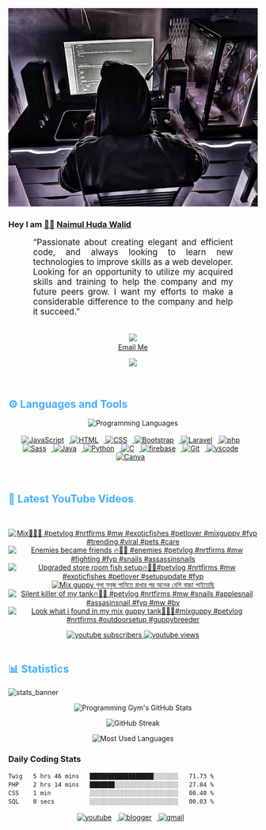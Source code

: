 <!-- ![github_cover_banner](https://www.digitalsolutionservices.com/img/services/web%20development.gif)-->

<div align="center" style="display:block;">
    <img height="400px" width="100%" alt="github cover banner" src="https://raw.githubusercontent.com/NaimulHudaWalid/NaimulHudaWalid/main/272276268_3114779035434264_920860974401480824_n.jpg"/> 
</div>

### Hey I am [👨🏻‍][facebook] [Naimul Huda Walid][youtube]



<p align:"center" style="text-align: justify; margin: 0 50px; font-size: 17px;" >
   “Passionate about creating elegant and efficient code, and always looking to learn new technologies to improve skills as a web developer. Looking for an opportunity to utilize my acquired skills and training to help the company and my future peers grow. I want my efforts to make a considerable difference to the company and help it succeed.”
<br>
<br>
<div align="center">

![](https://visitor-badge.glitch.me/badge?page_id=NaimulHudaWalid)
    <br />
[Email Me](mailto:dev.naimulhuda@gmail.com)
</div>
</p>
<!-- Typing SVG by DenverCoder1 - https://github.com/DenverCoder1/readme-typing-svg -->
<p align="center">
<!--   <a href="https://github.com/DenverCoder1/readme-typing-svg"> -->
    <img src="https://readme-typing-svg.herokuapp.com?color=E22FE4&width=380&height=45&lines=Open-Source+Enthusiast;Learning+In+Public;Empowering+Others;Nice+To+Meet+You+...&center=true"></a>

</p>
<br>
<!-- Languages and Tools -->

<h2 style="color: #44AEFB">⚙️ Languages and Tools</h2>
<div align="center" style="display:block;">
    <img width="100px" alt="Programming Languages" src="https://user-images.githubusercontent.com/78341798/194531121-47b0119a-ce00-439d-b586-125f86acb098.png"/> 
</div>
<br>   
<!-- Icons Resources -->
<!-- https://devicon.dev/ -->
<!-- https://cdn.jsdelivr.net/npm/simple-icons@v3/icons/ -->
<div align="center">
  <a href="https://developer.mozilla.org/en-US/docs/Web/JavaScript" target="_blank" rel="noreferrer">
      <img  alt="JavaScript" height="50px" style="padding-right:10px;" src="https://cdn.jsdelivr.net/gh/devicons/devicon/icons/javascript/javascript-plain.svg"/>
  </a>
  
 
  <a href="https://developer.mozilla.org/en-US/docs/Web/HTML" target="_blank" rel="noreferrer">
      <img  alt="HTML" height="50px" style="padding-right:10px;" src="https://cdn.jsdelivr.net/gh/devicons/devicon/icons/html5/html5-original.svg"/>
  </a>
  <a href="https://developer.mozilla.org/en-US/docs/Web/CSS" target="_blank" rel="noreferrer">
      <img  alt="CSS" height="50px" style="padding-right:10px;" src="https://cdn.jsdelivr.net/gh/devicons/devicon/icons/css3/css3-original.svg"/>
  </a>
  <a href="https://getbootstrap.com/" target="_blank" rel="noreferrer">
      <img  alt="Bootstrap" height="50px" style="padding-right:10px;" src="https://cdn.jsdelivr.net/gh/devicons/devicon/icons/bootstrap/bootstrap-original.svg"/>
  </a> 
  <a href="https://laravel.com/" target="_blank" rel="noreferrer">
      <img  alt="Laravel" height="50px" style="padding-right:10px;" src="https://cdn.jsdelivr.net/gh/devicons/devicon/icons/laravel/laravel-plain.svg"/>
  </a>
  <a href="https://www.php.net/" target="_blank" rel="noreferrer">
      <img  alt="php" height="50px" style="padding-right:10px;" src="https://cdn.jsdelivr.net/gh/devicons/devicon/icons/php/php-original.svg"/>
  </a>
  <a href="https://sass-lang.com/" target="_blank" rel="noreferrer">
      <img  alt="Sass" height="50px" style="padding-right:10px;" src="https://cdn.jsdelivr.net/gh/devicons/devicon/icons/sass/sass-original.svg"/>
  </a>
  <a href="https://www.java.com/en/" target="_blank" rel="noreferrer">
      <img  alt="Java" height="50px" style="padding-right:10px;" src="https://cdn.jsdelivr.net/gh/devicons/devicon/icons/java/java-original.svg"/>
  </a>    
  <a href="https://www.python.org/" target="_blank" rel="noreferrer">
      <img  alt="Python" height="50px" style="padding-right:10px;" src="https://cdn.jsdelivr.net/gh/devicons/devicon/icons/python/python-original.svg"/>
  </a>
  <a href="https://www.cprogramming.com/" target="_blank" rel="noreferrer">
      <img  alt="C" height="50px" style="padding-right:10px;" src="https://cdn.jsdelivr.net/gh/devicons/devicon/icons/c/c-original.svg"/>
  </a>
  
  <a href="https://firebase.google.com/" target="_blank" rel="noreferrer">
      <img  alt="firebase" height="50px" style="padding-right:10px;" src="https://cdn.jsdelivr.net/gh/devicons/devicon/icons/firebase/firebase-plain.svg"/>
  </a>
 
  <a href="https://git-scm.com/" target="_blank" rel="noreferrer">
      <img  alt="Git" height="50px" style="padding-right:10px;" src="https://cdn.jsdelivr.net/gh/devicons/devicon/icons/git/git-original.svg"/>
  </a>
  
  <a href="https://code.visualstudio.com/" target="_blank" rel="noreferrer">
      <img  alt="vscode" height="50px" style="padding-right:10px;"src="https://cdn.jsdelivr.net/gh/devicons/devicon/icons/vscode/vscode-original.svg"/>
  </a>
  <a href="https://www.canva.com/" target="_blank" rel="noreferrer">
      <img  alt="Canva" height="50px" style="padding-right:10px;" src="https://cdn.jsdelivr.net/gh/devicons/devicon/icons/canva/canva-original.svg"/> 
  </a>
</div>
<br>
<br>

<!-- Latest YouTube Videos -->

<h2 style="color: #44AEFB">🎦 Latest YouTube Videos</h2>
<br />

<!-- Resource/Reference: https://github.com/DenverCoder1/github-readme-youtube-cards -->
<div class="youtube videos cards" align="center">

<!-- BEGIN YOUTUBE-CARDS -->
[![Mix🖤🔥💯 #petvlog #nrtfirms #mw #exoticfishes #petlover #mixguppy #fyp #trending #viral #pets #care](https://ytcards.demolab.com/?id=KhyTGhITf1c&title=Mix%F0%9F%96%A4%F0%9F%94%A5%F0%9F%92%AF+%23petvlog+%23nrtfirms+%23mw+%23exoticfishes+%23petlover+%23mixguppy+%23fyp+%23trending+%23viral+%23pets+%23care&lang=en&timestamp=1713193524&background_color=%230d1117&title_color=%23ffffff&stats_color=%23dedede&max_title_lines=1&width=250&border_radius=5 "Mix🖤🔥💯 #petvlog #nrtfirms #mw #exoticfishes #petlover #mixguppy #fyp #trending #viral #pets #care")](https://www.youtube.com/watch?v=KhyTGhITf1c)
[![Enemies became friends 🔥💯🖤 #enemies #petvlog #nrtfirms #mw #fighting #fyp #snails #assassinsnails](https://ytcards.demolab.com/?id=VZuNo63NCIs&title=Enemies+became+friends+%F0%9F%94%A5%F0%9F%92%AF%F0%9F%96%A4+%23enemies+%23petvlog+%23nrtfirms+%23mw+%23fighting+%23fyp+%23snails+%23assassinsnails&lang=en&timestamp=1713162375&background_color=%230d1117&title_color=%23ffffff&stats_color=%23dedede&max_title_lines=1&width=250&border_radius=5 "Enemies became friends 🔥💯🖤 #enemies #petvlog #nrtfirms #mw #fighting #fyp #snails #assassinsnails")](https://www.youtube.com/watch?v=VZuNo63NCIs)
[![Upgraded store room fish setup🔥🖤💯#petvlog #nrtfirms #mw #exoticfishes #petlover #setupupdate #fyp](https://ytcards.demolab.com/?id=eD32I8kIypY&title=Upgraded+store+room+fish+setup%F0%9F%94%A5%F0%9F%96%A4%F0%9F%92%AF%23petvlog+%23nrtfirms+%23mw+%23exoticfishes+%23petlover+%23setupupdate+%23fyp&lang=en&timestamp=1713140915&background_color=%230d1117&title_color=%23ffffff&stats_color=%23dedede&max_title_lines=1&width=250&border_radius=5 "Upgraded store room fish setup🔥🖤💯#petvlog #nrtfirms #mw #exoticfishes #petlover #setupupdate #fyp")](https://www.youtube.com/watch?v=eD32I8kIypY)
[![Mix guppy গুলা সবুজ পানিতে রাখার পর অনেক বেশি বাচ্চা পাইতেছি](https://ytcards.demolab.com/?id=Qyr-jbillNQ&title=Mix+guppy+%E0%A6%97%E0%A7%81%E0%A6%B2%E0%A6%BE+%E0%A6%B8%E0%A6%AC%E0%A7%81%E0%A6%9C+%E0%A6%AA%E0%A6%BE%E0%A6%A8%E0%A6%BF%E0%A6%A4%E0%A7%87+%E0%A6%B0%E0%A6%BE%E0%A6%96%E0%A6%BE%E0%A6%B0+%E0%A6%AA%E0%A6%B0+%E0%A6%85%E0%A6%A8%E0%A7%87%E0%A6%95+%E0%A6%AC%E0%A7%87%E0%A6%B6%E0%A6%BF+%E0%A6%AC%E0%A6%BE%E0%A6%9A%E0%A7%8D%E0%A6%9A%E0%A6%BE+%E0%A6%AA%E0%A6%BE%E0%A6%87%E0%A6%A4%E0%A7%87%E0%A6%9B%E0%A6%BF&lang=en&timestamp=1713081647&background_color=%230d1117&title_color=%23ffffff&stats_color=%23dedede&max_title_lines=1&width=250&border_radius=5 "Mix guppy গুলা সবুজ পানিতে রাখার পর অনেক বেশি বাচ্চা পাইতেছি")](https://www.youtube.com/watch?v=Qyr-jbillNQ)
[![Silent killer of my tank🔥💯🖤 #petvlog #nrtfirms #mw #snails #applesnail #assasinsnail #fyp #mw #bv](https://ytcards.demolab.com/?id=II4PLASc38E&title=Silent+killer+of+my+tank%F0%9F%94%A5%F0%9F%92%AF%F0%9F%96%A4+%23petvlog+%23nrtfirms+%23mw+%23snails+%23applesnail+%23assasinsnail+%23fyp+%23mw+%23bv&lang=en&timestamp=1713074381&background_color=%230d1117&title_color=%23ffffff&stats_color=%23dedede&max_title_lines=1&width=250&border_radius=5 "Silent killer of my tank🔥💯🖤 #petvlog #nrtfirms #mw #snails #applesnail #assasinsnail #fyp #mw #bv")](https://www.youtube.com/watch?v=II4PLASc38E)
[![Look what i found in my mix guppy tank🖤🔥💯#mixguppy #petvlog #nrtfirms #outdoorsetup #guppybreeder](https://ytcards.demolab.com/?id=b-kKp3NKjSs&title=Look+what+i+found+in+my+mix+guppy+tank%F0%9F%96%A4%F0%9F%94%A5%F0%9F%92%AF%23mixguppy+%23petvlog+%23nrtfirms+%23outdoorsetup+%23guppybreeder&lang=en&timestamp=1713061504&background_color=%230d1117&title_color=%23ffffff&stats_color=%23dedede&max_title_lines=1&width=250&border_radius=5 "Look what i found in my mix guppy tank🖤🔥💯#mixguppy #petvlog #nrtfirms #outdoorsetup #guppybreeder")](https://www.youtube.com/watch?v=b-kKp3NKjSs)
<!-- END YOUTUBE-CARDS -->
</div>

<!-- Begin Youtube Buttons -->
<!-- Resource/Reference:  https://github.com/DenverCoder1/custom-icon-badges -->
<div class="youtube buttons" align="center">
    <a href="https://www.youtube.com/channel/UCa3YaFwzSII0kKg3Nads2dQ"  target="_blank">
        <img alt="youtube subscribers" src="https://img.shields.io/youtube/channel/subscribers/UCa3YaFwzSII0kKg3Nads2dQ?logo=youtube&logoColor=red&style=for-the-badge"/>
    </a> 
    <a href="https://www.youtube.com/channel/UCa3YaFwzSII0kKg3Nads2dQ"  target="_blank">
        <img alt="youtube views" src="https://custom-icon-badges.demolab.com/youtube/channel/views/UCa3YaFwzSII0kKg3Nads2dQ?color=%23E05D44&logo=eye&logoColor=white&style=for-the-badge&labelColor=#555555"/>
    </a> 
</div>
<br>
<!-- End Youtube Buttons -->

<!-- Statistics -->

<h2 style="color: #44AEFB">📊 Statistics</h2>

![stats_banner](https://user-images.githubusercontent.com/78341798/194534778-d662496c-ae00-4e8d-ae9b-b90912054e7f.gif)

<!-- Begin Stats Cards -->
<!-- Resources:  -->
<!-- Github & Languages Stats: https://github.com/naimul15-12090/github-readme-stats --> 
<!-- Streak Stats: https://github.com/denvercoder1/github-readme-streak-stats -->
<!-- Change the value after ?username= to your GitHub username. -->
<div class="stats" align="center">

![Programming Gym's GitHub Stats](https://github-readme-stats.vercel.app/api?username=NaimulHudaWalid&hide=stars&count_private=true&show_icons=true&theme=algolia&border_radius=20)

![GitHub Streak](https://streak-stats.demolab.com?user=NaimulHudaWalid&count_private=true&theme=algolia&border_radius=22)

![Most Used Languages](https://github-readme-stats.vercel.app/api/top-langs/?username=NaimulHudaWalid&langs_count=8&layout=compact&show_icons=true&theme=algolia&border_radius=20)
    
<!-- ![Top Langs](https://github-readme-stats.vercel.app/api/top-langs/?username=naimul15-12090&langs_count=8) -->
<!-- [![Top Langs](https://github-readme-stats.vercel.app/api/top-langs/?username=naimul15-12090&layout=compact)](https://github.com/anuraghazra/github-readme-stats)
 -->
    
</div>
<!--  End Stats Cards -->



### Daily Coding Stats
<!--START_SECTION:waka-->

```txt
Twig   5 hrs 46 mins   ██████████████████░░░░░░░   71.73 %
PHP    2 hrs 14 mins   ███████░░░░░░░░░░░░░░░░░░   27.84 %
CSS    1 min           ░░░░░░░░░░░░░░░░░░░░░░░░░   00.40 %
SQL    0 secs          ░░░░░░░░░░░░░░░░░░░░░░░░░   00.03 %
```

<!--END_SECTION:waka-->
<!-- Begin Footer -->
<!-- Icons Resources -->
<!-- https://devicon.dev/ -->
<div class="footer" align="center" style="margin:15px;">
    <a href="https://www.youtube.com/channel/UCa3YaFwzSII0kKg3Nads2dQ" target="_blank">
        <img  style="margin:0 10px 10px 0;" src="https://user-images.githubusercontent.com/78341798/194531650-698ef1b1-9cbd-4b4f-96ef-5a2ec4b5d7e6.svg" alt="youtube" width="40px"/>
    </a>
    <a href="https://www.linkedin.com/in/naimulhudawalid/" target="_blank">
        <img style="margin:0 10px 10px 0;" src="https://user-images.githubusercontent.com/78341798/194531458-b5dfeb1b-bad5-4dfa-909a-2e402262db9a.svg" alt="blogger" width="40px"/>
    </a>
    <a href="mailto:dev.naimulhuda@gmail.com" target="_blank">
        <img style="margin:0 10px 10px 0;" src="https://user-images.githubusercontent.com/78341798/194531383-ddb2b774-5bb9-491c-b601-4a4a7d9792fb.svg" alt="gmail" width="40px"/>
    </a>
</div>
<!-- End Footer -->

[youtube]: https://www.youtube.com/channel/UCa3YaFwzSII0kKg3Nads2dQ
[facebook]: https://www.facebook.com/profile.php?id=100007065945838

